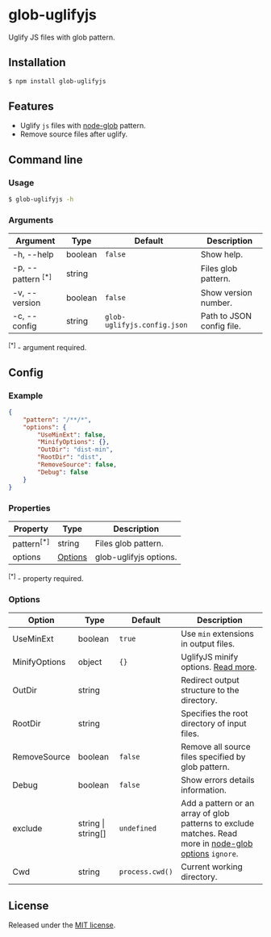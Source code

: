 glob-uglifyjs
===========
Uglify JS files with glob pattern.


## Installation
```sh
$ npm install glob-uglifyjs
```


## Features
 - Uglify `js` files with [node-glob](https://github.com/isaacs/node-glob) pattern.
 - Remove source files after uglify.


## Command line

### Usage
```sh
$ glob-uglifyjs -h
```

### Arguments
| Argument                       | Type    | Default                     | Description                |
|--------------------------------|---------|-----------------------------|----------------------------|
|  -h, --help                    | boolean | `false`                     | Show help.                 | 
|  -p, --pattern <sup>[*]</sup>  | string  |                             | Files glob pattern.        | 
|  -v, --version                 | boolean | `false`                     | Show version number.       | 
|  -c, --config                  | string  | `glob-uglifyjs.config.json` | Path to JSON config file.  | 

<sup>[*]</sup> - argument required.


## Config

### Example
```json
{
    "pattern": "/**/*",
    "options": {
        "UseMinExt": false,
        "MinifyOptions": {},
        "OutDir": "dist-min",
        "RootDir": "dist",
        "RemoveSource": false,
        "Debug": false
    }
}
```

### Properties

| Property                | Type                | Description            |
|-------------------------|---------------------|------------------------|
|  pattern<sup>[*]</sup>  | string              | Files glob pattern.    |
|  options                | [Options](#options) | glob-uglifyjs options. |

<sup>[*]</sup> - property required.

### Options
| Option          | Type               | Default         | Description                                                                        |
|-----------------|--------------------|-----------------|------------------------------------------------------------------------------------|
|  UseMinExt      | boolean            | `true`          | Use `min` extensions in output files.                                              | 
|  MinifyOptions  | object             | `{}`            | UglifyJS minify options. [Read more](https://github.com/mishoo/UglifyJS2).         |
|  OutDir         | string             | ` `             | Redirect output structure to the directory.                                        |
|  RootDir        | string             | ` `             | Specifies the root directory of input files.                                       |
|  RemoveSource   | boolean            | `false`         | Remove all source files specified by glob pattern.                                 |
|  Debug          | boolean            | `false`         | Show errors details information.                                                   |
|  exclude        | string \| string[] | `undefined`     | Add a pattern or an array of glob patterns to exclude matches. Read more in [node-glob options](https://github.com/isaacs/node-glob#options) `ignore`. |
|  Cwd            | string             | `process.cwd()` | Current working directory.                                                         |


## License
Released under the [MIT license](LICENSE).
